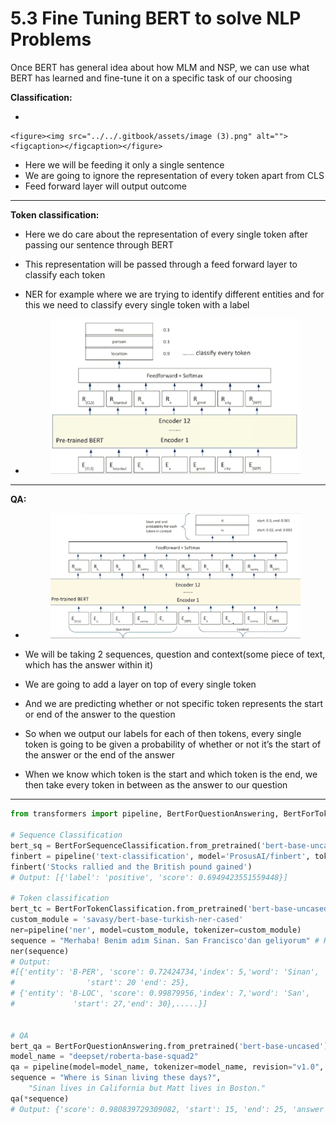 # 5.3 Fine Tuning BERT to solve NLP Problems

Once BERT has general idea about how MLM and NSP, we can use what BERT has learned and fine-tune it on a specific task of our choosing

**Classification:**

*

    <figure><img src="../../.gitbook/assets/image (3).png" alt=""><figcaption></figcaption></figure>
* Here we will be feeding it only a single sentence
* We are going to ignore the representation of every token apart from CLS
* Feed forward layer will output outcome

***

**Token classification:**

* Here we do care about the representation of every single token after passing our sentence through BERT
* This representation will be passed through a feed forward layer to classify each token
* NER for example where we are trying to identify different entities and for this we need to classify every single token with a label
*   &#x20;

    <figure><img src="../../.gitbook/assets/image (4).png" alt=""><figcaption></figcaption></figure>

***

**QA:**    &#x20;

*   &#x20; &#x20;

    <figure><img src="../../.gitbook/assets/image (5).png" alt=""><figcaption></figcaption></figure>
* We will be taking 2 sequences, question and context(some piece of text, which has the answer within it)
* We are going to add a layer on top of every single token
* And we are predicting whether or not specific token represents the start or end of the answer to the question
* So when we output our labels for each of then tokens, every single token is going to be given a probability of whether or not it’s the start of the answer or the end of the answer
* When we know which token is the start and which token is the end, we then take every token in between as the answer to our question

***

```python
from transformers import pipeline, BertForQuestionAnswering, BertForTokenClassification, BertForSequenceClassification

# Sequence Classification
bert_sq = BertForSequenceClassification.from_pretrained('bert-base-uncased', num_labels=3)
finbert = pipeline('text-classification', model='ProsusAI/finbert', tokenizer='ProsusAI/finbert')
finbert('Stocks rallied and the British pound gained')
# Output: [{'label': 'positive', 'score': 0.6949423551559448}]

# Token classification
bert_tc = BertForTokenClassification.from_pretrained('bert-base-uncased')
custom_module = 'savasy/bert-base-turkish-ner-cased'
ner=pipeline('ner', model=custom_module, tokenizer=custom_module)
sequence = "Merhaba! Benim adım Sinan. San Francisco'dan geliyorum" # Hi! I'm Sinan. I come from San Francisco"
ner(sequence)
# Output:
#[{'entity': 'B-PER', 'score': 0.72424734,'index': 5,'word': 'Sinan',
#                'start': 20 'end': 25},
# {'entity': 'B-LOC', 'score': 0.99879956,'index': 7,'word': 'San',
#        	  'start': 27,'end': 30},.....}]


# QA
bert_qa = BertForQuestionAnswering.from_pretrained('bert-base-uncased')
model_name = "deepset/roberta-base-squad2"
qa = pipeline(model=model_name, tokenizer=model_name, revision="v1.0", task="question-answering")
sequence = "Where is Sinan living these days?", 
    "Sinan lives in California but Matt lives in Boston."
qa(*sequence)
# Output: {'score': 0.980839729309082, 'start': 15, 'end': 25, 'answer': 'California'}

```

&#x20;

&#x20;

&#x20;
